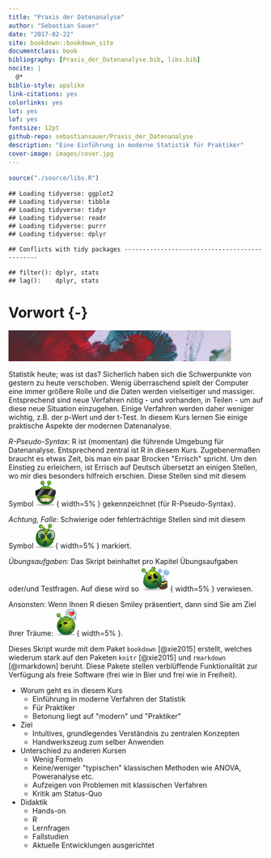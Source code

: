```yaml
--- 
title: "Praxis der Datenanalyse"
author: "Sebastian Sauer"
date: "2017-02-22"
site: bookdown::bookdown_site
documentclass: book
bibliography: [Praxis_der_Datenanalyse.bib, libs.bib]
nocite: |
  @*
biblio-style: apalike
link-citations: yes
colorlinks: yes
lot: yes
lof: yes
fontsize: 12pt
github-repo: sebastiansauer/Praxis_der_Datenanalyse
description: "Eine Einführung in moderne Statistik für Praktiker"
cover-image: images/cover.jpg
---
```




```r
source("./source/libs.R")
```

```
## Loading tidyverse: ggplot2
## Loading tidyverse: tibble
## Loading tidyverse: tidyr
## Loading tidyverse: readr
## Loading tidyverse: purrr
## Loading tidyverse: dplyr
```

```
## Conflicts with tidy packages ----------------------------------------------
```

```
## filter(): dplyr, stats
## lag():    dplyr, stats
```


# Vorwort {-}

<img src="images/farb1.jpg" width="440" />


Statistik heute; was ist das? Sicherlich haben sich die Schwerpunkte von gestern zu heute verschoben. Wenig überraschend spielt der Computer eine immer größere Rolle und die Daten werden vielseitiger und massiger. Entsprechend sind neue Verfahren nötig - und vorhanden, in Teilen - um auf diese neue Situation einzugehen. Einige Verfahren werden daher weniger wichtig, z.B. der p-Wert und der t-Test. In diesem Kurs lernen Sie einige praktische Aspekte der modernen Datenanalyse.

*R-Pseudo-Syntax*: R ist (momentan) die führende Umgebung für Datenanalyse. Entsprechend zentral ist R in diesem Kurs. Zugebenermaßen braucht es etwas Zeit, bis man ein paar Brocken "Errisch" spricht. Um den Einstieg zu erleichern, ist Errisch auf Deutsch übersetzt an einigen Stellen, wo mir dies besonders hilfreich erschien. Diese Stellen sind mit diesem Symbol ![](images/pseudocode.png){ width=5% } gekennzeichnet (für R-Pseudo-Syntax).

*Achtung, Falle*: Schwierige oder fehlerträchtige Stellen sind mit diesem Symbol ![](images/caution.png){ width=5% } markiert.

*Übungsaufgaben*: Das Skript beinhaltet pro Kapitel Übungsaufgaben oder/und Testfragen. Auf diese wird so ![](images/exercises.png){ width=5% } verwiesen.

Ansonsten: Wenn Ihnen R diesen Smiley präsentiert, dann sind Sie am Ziel Ihrer Träume: ![](images/love.png){ width=5% }. 





Dieses Skript wurde mit dem Paket `bookdown` [@xie2015] erstellt, welches wiederum stark auf den Paketen `knitr` [@xie2015] und `rmarkdown` [@rmarkdown] beruht. Diese Pakete stellen verblüffende Funktionalität zur Verfügung als freie Software (frei wie in Bier und frei wie in Freiheit).


- Worum geht es in diesem Kurs
    - Einführung in moderne Verfahren der Statistik
    - Für Praktiker
    - Betonung liegt auf "modern" und "Praktiker"
- Ziel
    - Intuitives, grundlegendes Verständnis zu zentralen Konzepten 
    - Handwerkszeug zum selber Anwenden
- Unterschied zu anderen Kursen
    - Wenig Formeln
    - Keine/weniger "typischen" klassischen Methoden wie ANOVA, Poweranalyse etc.
    - Aufzeigen von Problemen mit klassischen Verfahren
    - Kritik am Status-Quo
- Didaktik
    - Hands-on
    - R
    - Lernfragen
    - Fallstudien
    - Aktuelle Entwicklungen ausgerichtet
